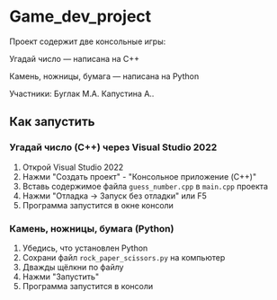 # Game_dev_project

Проект содержит две консольные игры:

Угадай число — написана на C++

Камень, ножницы, бумага — написана на Python

Участники:
Буглак М.А.
Капустина А..

## Как запустить

### Угадай число (C++) через Visual Studio 2022

1. Открой Visual Studio 2022
2. Нажми "Создать проект" - "Консольное приложение (C++)"
3. Вставь содержимое файла `guess_number.cpp` в `main.cpp` проекта
4. Нажми "Отладка → Запуск без отладки" или F5
5. Программа запустится в окне консоли

### Камень, ножницы, бумага (Python)

1. Убедись, что установлен Python
2. Сохрани файл `rock_paper_scissors.py` на компьютер
3. Дважды щёлкни по файлу
4. Нажми "Запустить"
5. Программа запустится в консоли
